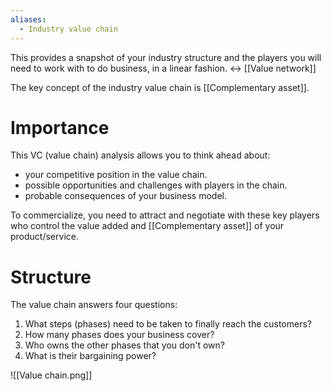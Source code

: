 ```yaml
---
aliases:
  - Industry value chain
---
```

This provides a snapshot of your industry structure and the players you will need to work with to do business, in a linear fashion. $\leftrightarrow$ [[Value network]]

The key concept of the industry value chain is [[Complementary asset]].
# Importance
This VC (value chain) analysis allows you to think ahead about:
- your competitive position in the value chain.
- possible opportunities and challenges with players in the chain.
- probable consequences of your business model.

To commercialize, you need to attract and negotiate with these key players who control the value added and [[Complementary asset]] of your product/service.
# Structure
The value chain answers four questions:
1. What steps (phases) need to be taken to finally reach the customers?
2. How many phases does your business cover?
3. Who owns the other phases that you don't own?
4. What is their bargaining power?

![[Value chain.png]]